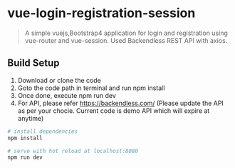 # vue-login-registration-session

> A simple vuejs,Bootstrap4 application for login and registration using vue-router and vue-session. Used Backendless REST API with axios.

## Build Setup

1. Download or clone the code
2. Goto the code path in terminal and run npm install
3. Once done, execute npm run dev
4. For API, please refer https://backendless.com/ (Please update the API as per your chocie. Current code is  demo API which will expire at anytime)

``` bash
# install dependencies
npm install

# serve with hot reload at localhost:8080
npm run dev

```
